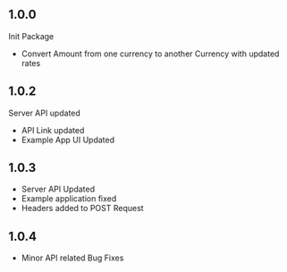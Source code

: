 ## 1.0.0

Init Package
- Convert Amount from one currency to another Currency with updated rates


## 1.0.2

Server API updated
- API Link updated
- Example App UI Updated

## 1.0.3

- Server API Updated
- Example application fixed
- Headers added to POST Request

## 1.0.4

- Minor API related Bug Fixes